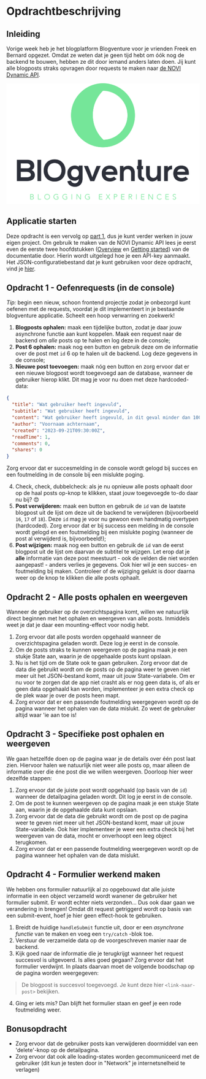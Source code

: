 # Opdrachtbeschrijving

## Inleiding

Vorige week heb je het blogplatform Blogventure voor je vrienden Freek en Bernard opgezet. Omdat ze weten dat je geen
tijd hebt om óók nog de backend te bouwen, hebben ze dit door iemand anders laten doen. Jij kunt alle blogposts straks
opvragen door requests te maken naar [de NOVI Dynamic API](https://novi-backend-api-wgsgz.ondigitalocean.app/).

![logo.png](src/assets/logo-black.png)

## Applicatie starten

Deze opdracht is een vervolg op [part 1](https://github.com/hogeschoolnovi/frontend-react-blog-part1), dus je kunt
verder werken in jouw eigen project. Om gebruik te maken van de NOVI Dynamic API lees je eerst even de eerste twee hoofdstukken ([Overview](https://novi-backend-api-wgsgz.ondigitalocean.app/documentation/1-Overview) en [Getting started](https://novi-backend-api-wgsgz.ondigitalocean.app/documentation/2-Getting%20Started)) van de documentatie door. Hierin wordt uitgelegd hoe je een API-key aanmaakt. Het JSON-configuratiebestand dat je kunt gebruiken voor deze opdracht, vind je [hier](https://github.com/hogeschoolnovi/frontend-react-blog-part2/blob/main/src/assets/bloginit.json). 

## Opdracht 1 - Oefenrequests (in de console)

_Tip:_ begin een nieuw, schoon frontend projectje zodat je onbezorgd kunt oefenen met de requests, voordat je dit
implementeert in je bestaande blogventure applicatie. Scheelt een hoop verwarring en zoekwerk!

1. **Blogposts ophalen:** maak een tijdelijke button, zodat je daar jouw asynchrone functie aan kunt koppelen. Maak een
   request naar de backend om _alle_ posts op te halen en log deze in de console;
2. **Post 6 ophalen:** maak nog een button en gebruik deze om de informatie over de post met `id` 6 op te halen uit de
   backend. Log deze gegevens in de console;
3. **Nieuwe post toevoegen:** maak nóg een button en zorg ervoor dat er een nieuwe blogpost wordt toegevoegd aan de
   database,
   wanneer de gebruiker hierop klikt. Dit mag je voor nu doen met deze hardcoded-data:

```json
{
  "title": "Wat gebruiker heeft ingevuld",
  "subtitle": "Wat gebruiker heeft ingevuld",
  "content": "Wat gebruiker heeft ingevuld, in dit geval minder dan 100 woorden",
  "author": "Voornaam achternaam",
  "created": "2023-09-21T09:30:00Z",
  "readTime": 1,
  "comments": 0,
  "shares": 0
}
```

Zorg ervoor dat er succesmelding in de console wordt gelogd bij succes en een foutmelding in de console bij een mislukte
poging.

4. Check, check, dubbelcheck: als je nu opnieuw alle posts ophaalt door op de haal posts op-knop te klikken, staat jouw
   toegevoegde to-do daar nu bij? 😍
5. **Post verwijderen:** maak een button en gebruik de `id` van de laatste blogpost uit de lijst om deze uit de backend
   te
   verwijderen (bijvoorbeeld `16`, `17` of `18`). Deze `id` mag je voor nu gewoon even handmatig overtypen (hardcoded).
   Zorg ervoor dat er bij success een
   melding in de console wordt gelogd en een foutmelding bij een mislukte poging (wanneer de post al verwijderd is,
   bijvoorbeeld!);
6. **Post wijzigen:** maak nog een button en gebruik de `id` van de eerst blogpost uit de lijst om daarvan de subtitel
   te wijzgen. Let erop dat je **alle** informatie van deze post meestuurt - ook de velden die niet
   worden aangepast! - anders verlies je gegevens. Ook hier wil je een succes- en foutmelding bij maken. Controleer of
   de wijziging gelukt is door daarna weer op de knop te klikken die alle posts ophaalt.

## Opdracht 2 - Alle posts ophalen en weergeven

Wanneer de gebruiker op de overzichtspagina komt, willen we natuurlijk direct beginnen met het ophalen en weergeven van
alle posts. Inmiddels weet je dat je daar een mounting-effect voor nodig hebt.

1. Zorg ervoor dat alle posts worden opgehaald wanneer de overzichtspagina geladen wordt. Deze log je eerst in de
   console.
2. Om de posts straks te kunnen weergeven op de pagina maak je een stukje State aan, waarin je de opgehaalde posts kunt
   opslaan.
3. Nu is het tijd om de State ook te gaan gebruiken. Zorg ervoor dat de data die gebruikt wordt om de posts op de pagina
   weer te geven niet
   meer uit het JSON-bestand komt, maar uit jouw State-variabele. Om er nu voor te zorgen dat de app niet crasht als er
   nog geen
   data is, of als er geen data opgehaald kan worden, implementeer je een extra check op de plek waar je over de posts
   heen mapt.
4. Zorg ervoor dat er een passende foutmelding weergegeven wordt op de pagina wanneer het ophalen van de data mislukt.
   Zo weet de gebruiker altijd waar 'ie aan toe is!

## Opdracht 3 - Specifieke post ophalen en weergeven

We gaan hetzelfde doen op de pagina waar je de details over één post laat zien. Hiervoor halen we natuurlijk niet weer
alle posts op, maar alleen de informatie over die éne post die we willen weergeven. Doorloop hier weer dezelfde stappen:

1. Zorg ervoor dat de juiste post wordt opgehaald (op basis van de `id`) wanneer de detailpagina geladen wordt. Dit log
   je eerst in de console.
2. Om de post te kunnen weergeven op de pagina maak je een stukje State aan, waarin je de opgehaalde data kunt
   opslaan.
3. Zorg ervoor dat de data die gebruikt wordt om de post op de pagina weer te geven niet
   meer uit het JSON-bestand komt, maar uit jouw State-variabele. Ook hier implementeer je weer een extra check bij het
   weergeven van de data, mocht er onverhoopt een leeg object terugkomen.
4. Zorg ervoor dat er een passende foutmelding weergegeven wordt op de pagina wanneer het ophalen van de data mislukt.

## Opdracht 4 - Formulier werkend maken

We hebben ons formulier natuurlijk al zo opgebouwd dat alle juiste informatie in een object verzameld wordt wanener de
gebruiker het formulier submit. Er wordt echter niets verzonden... Dus ook daar gaan we verandering in brengen! Omdat
dit request getriggerd wordt op basis van een submit-event, hoef je hier geen effect-hook te gebruiken.

1. Breidt de huidige `handleSubmit` functie uit, door er een _asynchrone functie_ van te maken en voeg een `try/catch`
   -blok toe.
2. Verstuur de verzamelde data op de voorgeschreven manier naar de backend.
3. Kijk goed naar de informatie die je terugkrijgt wanneer het request succesvol is uitgevoerd. Is alles goed gegaan?
   Zorg ervoor dat het formulier verdwijnt. In plaats daarvan moet de volgende boodschap op de pagina worden weergegeven:

> De blogpost is succesvol toegevoegd. Je kunt deze hier `<link-naar-post>` bekijken.

4. Ging er iets mis? Dan blijft het formulier staan en geef je een rode foutmelding weer.

## Bonusopdracht
* Zorg ervoor dat de gebruiker posts kan verwijderen doormiddel van een 'delete'-knop op de detailpagina.
* Zorg ervoor dat ook alle loading-states worden gecommuniceerd met de gebruiker (dit kun je testen door in "Network" je internetsnelheid te verlagen)
